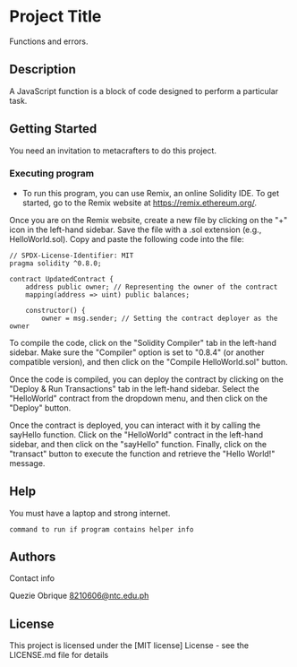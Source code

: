 # Project Title

Functions and errors.

## Description

A JavaScript function is a block of code designed to perform a particular task.


## Getting Started

You need an invitation to metacrafters to do this project.
### Executing program

* To run this program, you can use Remix, an online Solidity IDE. To get started, go to the Remix website at https://remix.ethereum.org/.

Once you are on the Remix website, create a new file by clicking on the "+" icon in the left-hand sidebar. Save the file with a .sol extension (e.g., HelloWorld.sol). Copy and paste the following code into the file:



```
// SPDX-License-Identifier: MIT
pragma solidity ^0.8.0;

contract UpdatedContract {
    address public owner; // Representing the owner of the contract
    mapping(address => uint) public balances;

    constructor() {
        owner = msg.sender; // Setting the contract deployer as the owner

```
To compile the code, click on the "Solidity Compiler" tab in the left-hand sidebar. Make sure the "Compiler" option is set to "0.8.4" (or another compatible version), and then click on the "Compile HelloWorld.sol" button.

Once the code is compiled, you can deploy the contract by clicking on the "Deploy & Run Transactions" tab in the left-hand sidebar. Select the "HelloWorld" contract from the dropdown menu, and then click on the "Deploy" button.

Once the contract is deployed, you can interact with it by calling the sayHello function. Click on the "HelloWorld" contract in the left-hand sidebar, and then click on the "sayHello" function. Finally, click on the "transact" button to execute the function and retrieve the "Hello World!" message.
## Help
You must have a laptop and strong internet.
```
command to run if program contains helper info
```

## Authors

Contact info

Quezie Obrique 
8210606@ntc.edu.ph
## License

This project is licensed under the [MIT license] License - see the LICENSE.md file for details
